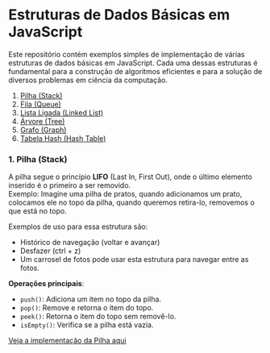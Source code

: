 # Estruturas de Dados Básicas em JavaScript

Este repositório contém exemplos simples de implementação de várias estruturas de dados básicas em JavaScript. Cada uma dessas estruturas é fundamental para a construção de algoritmos eficientes e para a solução de diversos problemas em ciência da computação.

1. [Pilha (Stack)](#1-pilha-stack)
2. [Fila (Queue)](#2-fila-queue)
3. [Lista Ligada (Linked List)](#3-lista-ligada-linked-list)
4. [Árvore (Tree)](#4-árvore-tree)
5. [Grafo (Graph)](#5-grafo-graph)
6. [Tabela Hash (Hash Table)](#6-tabela-hash-hash-table)

### 1. Pilha (Stack)

A pilha segue o princípio **LIFO** (Last In, First Out), onde o último elemento inserido é o primeiro a ser removido.  
Exemplo: Imagine uma pilha de pratos, quando adicionamos um prato, colocamos ele no topo da pilha, quando queremos retira-lo, removemos o que está no topo.

Exemplos de uso para essa estrutura são:
- Histórico de navegação (voltar e avançar)
- Desfazer (ctrl + z)
- Um carrosel de fotos pode usar esta estrutura para navegar entre as fotos.

**Operações principais**:
- `push()`: Adiciona um item no topo da pilha.
- `pop()`: Remove e retorna o item do topo.
- `peek()`: Retorna o item do topo sem removê-lo.
- `isEmpty()`: Verifica se a pilha está vazia.

[Veja a implementação da Pilha aqui](./scripts/stack.js)
